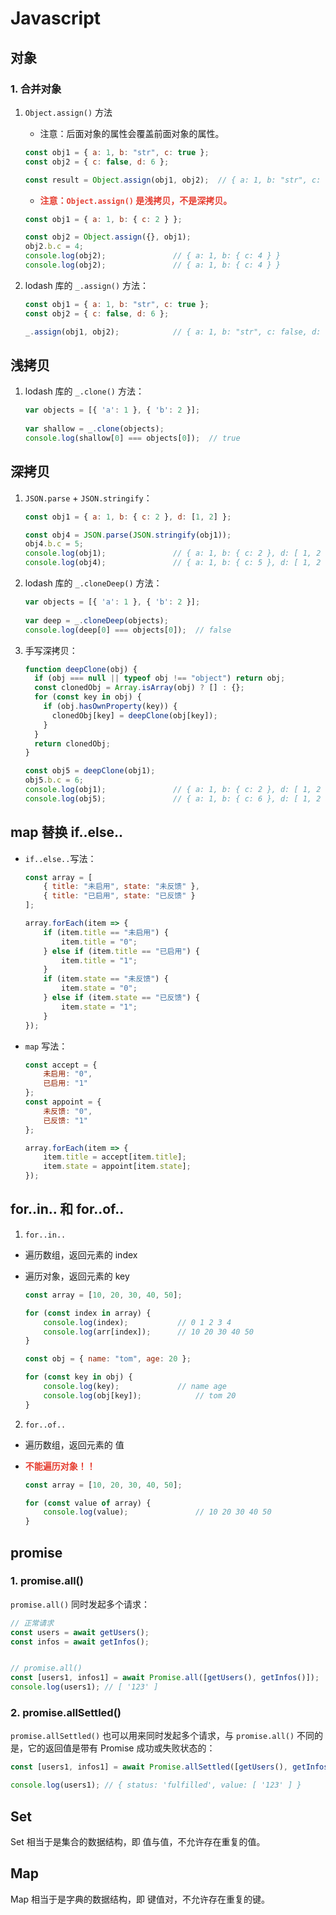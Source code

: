 # Javascript

## 对象

### 1. 合并对象

1. `Object.assign()` 方法

   - 注意：后面对象的属性会覆盖前面对象的属性。


   ```js
   const obj1 = { a: 1, b: "str", c: true };
   const obj2 = { c: false, d: 6 };
   
   const result = Object.assign(obj1, obj2);  // { a: 1, b: "str", c: false, d: 6 }
   ```

   - <span style="color: #e63e31">**注意：`Object.assign()` 是浅拷贝，不是深拷贝。**</span>

   ```js
   const obj1 = { a: 1, b: { c: 2 } };
   
   const obj2 = Object.assign({}, obj1);
   obj2.b.c = 4;
   console.log(obj2); 				// { a: 1, b: { c: 4 } }
   console.log(obj2); 				// { a: 1, b: { c: 4 } }
   ```

   

2. lodash 库的 `_.assign()` 方法：

   ```js
   const obj1 = { a: 1, b: "str", c: true };
   const obj2 = { c: false, d: 6 };
   
   _.assign(obj1, obj2);			// { a: 1, b: "str", c: false, d: 6 }
   ```




## 浅拷贝

1. lodash 库的 `_.clone()` 方法：

   ```js
   var objects = [{ 'a': 1 }, { 'b': 2 }];
    
   var shallow = _.clone(objects);
   console.log(shallow[0] === objects[0]);  // true
   ```

   



## 深拷贝

1. `JSON.parse` + `JSON.stringify`：

   ```js
   const obj1 = { a: 1, b: { c: 2 }, d: [1, 2] };
   
   const obj4 = JSON.parse(JSON.stringify(obj1));
   obj4.b.c = 5;
   console.log(obj1);				// { a: 1, b: { c: 2 }, d: [ 1, 2 ] }
   console.log(obj4);				// { a: 1, b: { c: 5 }, d: [ 1, 2 ] }
   ```



2. lodash 库的 `_.cloneDeep()` 方法：

   ```js
   var objects = [{ 'a': 1 }, { 'b': 2 }];
    
   var deep = _.cloneDeep(objects);
   console.log(deep[0] === objects[0]);  // false
   ```



3. 手写深拷贝：

   ```js
   function deepClone(obj) {
     if (obj === null || typeof obj !== "object") return obj;
     const clonedObj = Array.isArray(obj) ? [] : {};
     for (const key in obj) {
       if (obj.hasOwnProperty(key)) {
         clonedObj[key] = deepClone(obj[key]);
       }
     }
     return clonedObj;
   }
   
   const obj5 = deepClone(obj1);
   obj5.b.c = 6;
   console.log(obj1);				// { a: 1, b: { c: 2 }, d: [ 1, 2 ] }
   console.log(obj5);				// { a: 1, b: { c: 6 }, d: [ 1, 2 ] }
   ```

   

## map 替换 if..else..

- `if..else..`写法：

  ```js
  const array = [
      { title: "未启用", state: "未反馈" },
      { title: "已启用", state: "已反馈" }
  ];
  
  array.forEach(item => {
      if (item.title == "未启用") {
          item.title = "0";
      } else if (item.title == "已启用") {
          item.title = "1";
      }
      if (item.state == "未反馈") {
          item.state = "0";
      } else if (item.state == "已反馈") {
          item.state = "1";
      }
  });
  ```

- `map` 写法：

  ```js
  const accept = {
      未启用: "0",
      已启用: "1"
  };
  const appoint = {
      未反馈: "0",
      已反馈: "1"
  };
  
  array.forEach(item => {
      item.title = accept[item.title];
      item.state = appoint[item.state];
  });
  ```

  

## for..in.. 和 for..of..

1. `for..in..`

- 遍历数组，返回元素的 index

- 遍历对象，返回元素的 key

  ```js
  const array = [10, 20, 30, 40, 50];
  
  for (const index in array) {
      console.log(index); 			// 0 1 2 3 4
      console.log(arr[index]);		// 10 20 30 40 50
  }
  ```

  ```js
  const obj = { name: "tom", age: 20 };
  
  for (const key in obj) {
      console.log(key);				// name age
      console.log(obj[key]);			// tom 20
  }
  ```

2. `for..of..`

- 遍历数组，返回元素的 值

- <span style="color: #e63e31">**不能遍历对象！！**</span>

  ```js
  const array = [10, 20, 30, 40, 50];
  
  for (const value of array) {
      console.log(value);				// 10 20 30 40 50
  }
  ```

  

## promise

### 1. promise.all()

`promise.all()` 同时发起多个请求：

```js
// 正常请求
const users = await getUsers();
const infos = await getInfos();


// promise.all()
const [users1, infos1] = await Promise.all([getUsers(), getInfos()]);
console.log(users1); // [ '123' ]
```



### 2. promise.allSettled()

`promise.allSettled()` 也可以用来同时发起多个请求，与 `promise.all()` 不同的是，它的返回值是带有 Promise 成功或失败状态的：

```js
const [users1, infos1] = await Promise.allSettled([getUsers(), getInfos()]);

console.log(users1); // { status: 'fulfilled', value: [ '123' ] }
```



## Set

Set 相当于是集合的数据结构，即 值与值，不允许存在重复的值。







## Map

Map 相当于是字典的数据结构，即 键值对，不允许存在重复的键。





